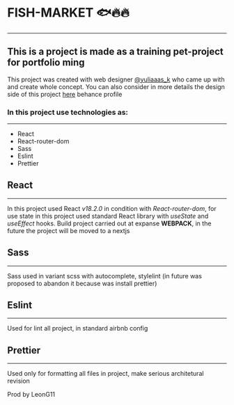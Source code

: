 # FISH-MARKET :fish::fire::fire:
___
## This is a project is made as a training pet-project for portfolio ming
This project was created with web designer [@yuliaaas_k](https://t.me/yuliyaaas_k) who came up with and create whole concept.
You can also consider in more details the design side of this project [here](https://behance.net/juliakostyleva) behance profile
### In this project use technologies as:
___
+ React
+ React-router-dom
+ Sass
+ Eslint
+ Prettier

## React
___
In this project used React _v18.2.0_ in condition with _React-router-dom_, for use state in this project used standard React library with _useState_ and _useEffect_ hooks.
Build project carried out at expanse __WEBPACK__, in the future the project will be moved to a nextjs

## Sass
___
Sass used in variant scss with autocomplete, stylelint (in future was proposed to abandon it because was install prettier)

## Eslint
___
Used for lint all project, in standard airbnb config

## Prettier
___
Used only for formatting all files in project, make serious architetural revision


Prod by LeonG11
